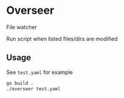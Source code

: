 # Overseer

File watcher

Run script when listed files/dirs are modified

## Usage

See `test.yaml` for example

```sh
go build .
./overseer test.yaml
```
